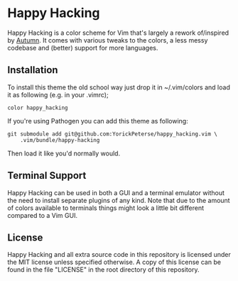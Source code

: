 # Happy Hacking

Happy Hacking is a color scheme for Vim that's largely a rework of/inspired by
[Autumn][autumn]. It comes with various tweaks to the colors, a less messy
codebase and (better) support for more languages.

## Installation

To install this theme the old school way just drop it in ~/.vim/colors and load
it as following (e.g. in your .vimrc);

    color happy_hacking

If you're using Pathogen you can add this theme as following:

    git submodule add git@github.com:YorickPeterse/happy_hacking.vim \
        .vim/bundle/happy-hacking

Then load it like you'd normally would.

## Terminal Support

Happy Hacking can be used in both a GUI and a terminal emulator without the
need to install separate plugins of any kind. Note that due to the amount of
colors available to terminals things might look a little bit different compared
to a Vim GUI.

## License

Happy Hacking and all extra source code in this repository is licensed under
the MIT license unless specified otherwise. A copy of this license can be found
in the file "LICENSE" in the root directory of this repository.

[autumn]: https://github.com/yorickpeterse/autumn.vim
